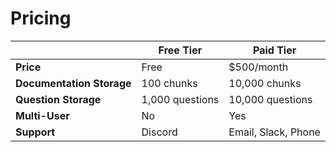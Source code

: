 # Pricing

|  | **Free Tier** | **Paid Tier** |
| ------ | ----------- | ------- |
| **Price** | Free | $500/month |
| **Documentation Storage** | 100 chunks | 10,000 chunks |
| **Question Storage** | 1,000 questions | 10,000 questions |
| **Multi-User** | No | Yes |
| **Support** | Discord | Email, Slack, Phone |